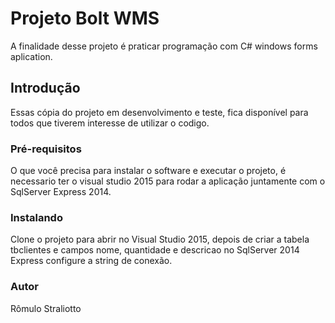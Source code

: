 <h1>Projeto Bolt WMS</h1>
A finalidade desse projeto é praticar programação com C# windows forms aplication.

<h2>Introdução</h2>
Essas cópia do projeto em desenvolvimento e teste, fica disponível para todos que tiverem interesse de utilizar o codigo. 


<h3>Pré-requisitos</h3>
O que você precisa para instalar o software e executar o projeto,
é necessario ter o visual studio 2015 para rodar a aplicação juntamente com o SqlServer Express 2014.  


<h3>Instalando</h3>
Clone o projeto para abrir no Visual Studio 2015,
depois de criar a tabela tbclientes e campos nome, quantidade e descricao no SqlServer 2014 Express configure a string de conexão.  


<h3>Autor</h3>
Rômulo Straliotto
